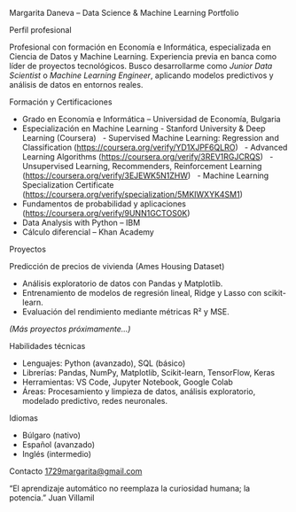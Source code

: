 Margarita Daneva – Data Science & Machine Learning Portfolio

Perfil profesional

Profesional con formación en Economía e Informática, especializada en Ciencia de Datos y Machine Learning.
Experiencia previa en banca como líder de proyectos tecnológicos. Busco desarrollarme como *Junior Data Scientist* o *Machine Learning Engineer*, aplicando modelos predictivos y análisis de datos en entornos reales.

Formación y Certificaciones

- Grado en Economía e Informática – Universidad de Economía, Bulgaria
- Especialización en Machine Learning - Stanford University & Deep Learning (Coursera)
  - Supervised Machine Learning: Regression and Classification (https://coursera.org/verify/YD1XJPF6QLRO)
  - Advanced Learning Algorithms (https://coursera.org/verify/3REV1RGJCRQS)
  - Unsupervised Learning, Recommenders, Reinforcement Learning (https://coursera.org/verify/3EJEWK5N1ZHW)
  - Machine Learning Specialization Certificate (https://coursera.org/verify/specialization/5MKIWXYK4SM1)
- Fundamentos de probabilidad y aplicaciones (https://coursera.org/verify/9UNN1GCTOS0K)
- Data Analysis with Python – IBM
- Cálculo diferencial – Khan Academy

Proyectos

Predicción de precios de vivienda (Ames Housing Dataset)
- Análisis exploratorio de datos con Pandas y Matplotlib.
- Entrenamiento de modelos de regresión lineal, Ridge y Lasso con scikit-learn.
- Evaluación del rendimiento mediante métricas R² y MSE.

*(Más proyectos próximamente...)*

Habilidades técnicas

- Lenguajes: Python (avanzado), SQL (básico)
- Librerías: Pandas, NumPy, Matplotlib, Scikit-learn, TensorFlow, Keras
- Herramientas: VS Code, Jupyter Notebook, Google Colab
- Áreas: Procesamiento y limpieza de datos, análisis exploratorio, modelado predictivo, redes neuronales.

Idiomas

- Búlgaro (nativo)
- Español (avanzado)
- Inglés (intermedio)

Contacto
1729margarita@gmail.com

“El aprendizaje automático no reemplaza la curiosidad humana; la potencia.” Juan Villamil
